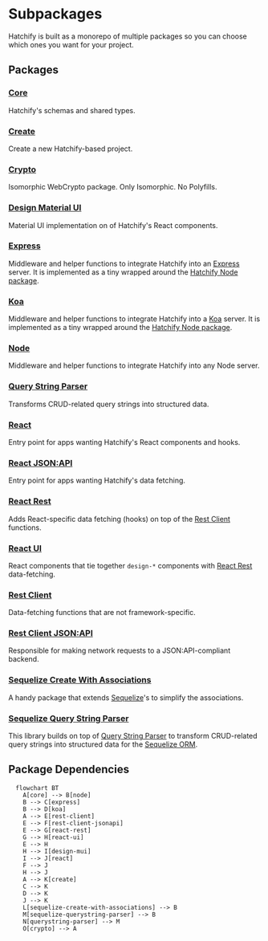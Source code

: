 # Subpackages

Hatchify is built as a monorepo of multiple packages so you can choose which ones you want for your project.

## Packages

### [Core](../packages/core/README.md)

Hatchify's schemas and shared types.

### [Create](../packages/create/README.md)

Create a new Hatchify-based project.

### [Crypto](../packages/crypto/README.md)

Isomorphic WebCrypto package. Only Isomorphic. No Polyfills.

### [Design Material UI](../packages/design-mui/README.md)

Material UI implementation on of Hatchify's React components.

### [Express](../packages/express/README.md)

Middleware and helper functions to integrate Hatchify into an [Express](https://expressjs.com/) server. It is implemented as a tiny wrapped around the [Hatchify Node package](#node-).

### [Koa](../packages/koa/README.md)

Middleware and helper functions to integrate Hatchify into a [Koa](https://koajs.com/) server. It is implemented as a tiny wrapped around the [Hatchify Node package](#node-).

### [Node](../packages/node/README.md)

Middleware and helper functions to integrate Hatchify into any Node server.

### [Query String Parser](https://github.com/bitovi/querystring-parser)

Transforms CRUD-related query strings into structured data.

### [React](../packages/react/README.md)

Entry point for apps wanting Hatchify's React components and hooks.

### [React JSON:API](../packages/react-jsonapi/README.md)

Entry point for apps wanting Hatchify's data fetching.

### [React Rest](../packages/react-rest/README.md)

Adds React-specific data fetching (hooks) on top of the [Rest Client](#rest-client-) functions.

### [React UI](../packages/react-ui/README.md)

React components that tie together `design-*` components with [React Rest](#react-rest) data-fetching.

### [Rest Client](../packages/rest-client/README.md)

Data-fetching functions that are not framework-specific.

### [Rest Client JSON:API](../packages/rest-client-jsonapi/README.md)

Responsible for making network requests to a JSON:API-compliant backend.

### [Sequelize Create With Associations](https://github.com/bitovi/sequelize-create-with-associations)

A handy package that extends [Sequelize](https://sequelize.org/)'s to simplify the associations.

### [Sequelize Query String Parser](https://github.com/bitovi/querystring-parser)

This library builds on top of [Query String Parser](#query-string-parser) to transform CRUD-related query strings into structured data for the [Sequelize ORM](https://sequelize.org/).

## Package Dependencies

```mermaid
  flowchart BT
    A[core] --> B[node]
    B --> C[express]
    B --> D[koa]
    A --> E[rest-client]
    E --> F[rest-client-jsonapi]
    E --> G[react-rest]
    G --> H[react-ui]
    E --> H
    H --> I[design-mui]
    I --> J[react]
    F --> J
    H --> J
    A --> K[create]
    C --> K
    D --> K
    J --> K
    L[sequelize-create-with-associations] --> B
    M[sequelize-querystring-parser] --> B
    N[querystring-parser] --> M
    O[crypto] --> A
```
